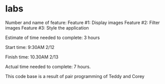 # labs
Number and name of feature:
Feature #1: Display images
Feature #2: Filter images
Feature #3: Style the application

Estimate of time needed to complete: 3 hours

Start time: 9:30AM 2/12

Finish time: 10.30AM 2/13

Actual time needed to complete: 7 hours.

This code base is a result of pair programming of Teddy and Corey